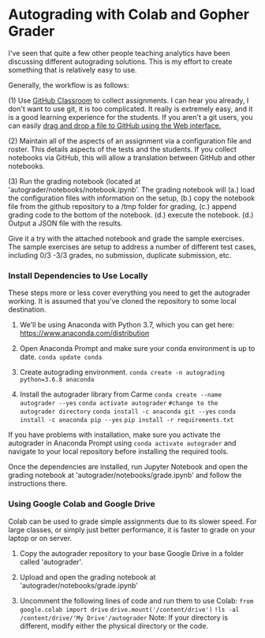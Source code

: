 # Autograding with Colab and Gopher Grader

I've seen that quite a few other people teaching analytics have been discussing different autograding solutions.  This is my effort to create something that is relatively easy to use.

Generally, the workflow is as follows:

  (1) Use [GitHub Classroom](https://classroom.github.com) to collect assignments.  I can hear you already, I don't want to use git, it is too complicated.  It really is extremely easy, and it is a good learning experience for the students.  If you aren't a git users, you can easily [drag and drop a file to GitHub using the Web interface.](https://help.github.com/en/github/managing-files-in-a-repository/adding-a-file-to-a-repository)

  (2) Maintain all of the aspects of an assignment via a configuration file and roster.  This details aspects of the tests and the students.  If you collect notebooks via GitHub, this will allow a translation between GitHub and other notebooks.

  (3) Run the grading notebook (located at 'autograder/notebooks/notebook.ipynb'.  The grading notebook will (a.) load the configuration files with information on the setup, (b.) copy the notebook file from the github repository to a /tmp folder for grading, (c.) append grading code to the bottom of the notebook.  (d.) execute the notebook. (d.) Output a JSON file with the results.

Give it a try with the attached notebook and grade the sample exercises.  The sample exercises are setup to address a number of different test cases, including 0/3 -3/3 grades, no submission, duplicate submission, etc.

### Install Dependencies to Use Locally
These steps more or less cover everything you need to get the autograder working. It is assumed that you've cloned the repository to some local destination.

1. We'll be using Anaconda with Python 3.7, which you can get here:
https://www.anaconda.com/distribution

2. Open Anaconda Prompt and make sure your conda environment is up to date.
`conda update conda`

3. Create autograding environment.
`conda create -n autograding python=3.6.8 anaconda`


4. Install the autograder library from Carme
`conda create --name autograder --yes`
`conda activate autograder`
`#change to the autograder directory`
`conda install -c anaconda git --yes`
`conda install -c anaconda pip --yes`
`pip install -r requirements.txt`

If you have problems with installation, make sure you activate the autograder in Anaconda Prompt using `conda activate autograder` and navigate to your local repository before installing the required tools.

Once the dependencies are installed, run Jupyter Notebook and open the grading notebook at 'autograder/notebooks/grade.ipynb' and follow the instructions there.

### Using Google Colab and Google Drive
Colab can be used to grade simple assignments due to its slower speed. For large classes, or simply just better performance, it is faster to grade on your laptop or on server.

1. Copy the autograder repository to your base Google Drive in a folder called 'autograder'.

2. Upload and open the grading notebook at 'autograder/notebooks/grade.ipynb'

3. Uncomment the following lines of code and run them to use Colab:
`from google.colab import drive`
`drive.mount('/content/drive')`
`!ls -al /content/drive/'My Drive'/autograder`
Note: If your directory is different, modify either the physical directory or the code.